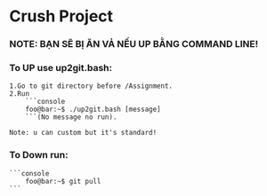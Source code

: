 # Crush Project
### NOTE: BẠN SẼ BỊ ĂN VẢ NẾU UP BẰNG COMMAND LINE!

### To UP use up2git.bash:
	
	1.Go to git directory before /Assignment.
	2.Run 
		```console
		foo@bar:~$ ./up2git.bash [message] 
		```(No message no run).
	
	Note: u can custom but it's standard!

### To Down run:
	```console
		foo@bar:~$ git pull 
	```
